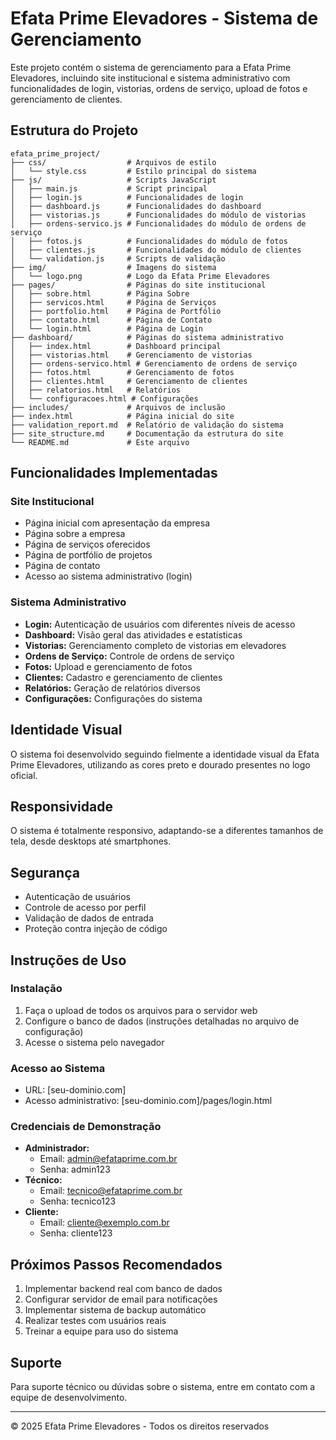 # Efata Prime Elevadores - Sistema de Gerenciamento

Este projeto contém o sistema de gerenciamento para a Efata Prime Elevadores, incluindo site institucional e sistema administrativo com funcionalidades de login, vistorias, ordens de serviço, upload de fotos e gerenciamento de clientes.

## Estrutura do Projeto

```
efata_prime_project/
├── css/                  # Arquivos de estilo
│   └── style.css         # Estilo principal do sistema
├── js/                   # Scripts JavaScript
│   ├── main.js           # Script principal
│   ├── login.js          # Funcionalidades de login
│   ├── dashboard.js      # Funcionalidades do dashboard
│   ├── vistorias.js      # Funcionalidades do módulo de vistorias
│   ├── ordens-servico.js # Funcionalidades do módulo de ordens de serviço
│   ├── fotos.js          # Funcionalidades do módulo de fotos
│   ├── clientes.js       # Funcionalidades do módulo de clientes
│   └── validation.js     # Scripts de validação
├── img/                  # Imagens do sistema
│   └── logo.png          # Logo da Efata Prime Elevadores
├── pages/                # Páginas do site institucional
│   ├── sobre.html        # Página Sobre
│   ├── servicos.html     # Página de Serviços
│   ├── portfolio.html    # Página de Portfólio
│   ├── contato.html      # Página de Contato
│   └── login.html        # Página de Login
├── dashboard/            # Páginas do sistema administrativo
│   ├── index.html        # Dashboard principal
│   ├── vistorias.html    # Gerenciamento de vistorias
│   ├── ordens-servico.html # Gerenciamento de ordens de serviço
│   ├── fotos.html        # Gerenciamento de fotos
│   ├── clientes.html     # Gerenciamento de clientes
│   ├── relatorios.html   # Relatórios
│   └── configuracoes.html # Configurações
├── includes/             # Arquivos de inclusão
├── index.html            # Página inicial do site
├── validation_report.md  # Relatório de validação do sistema
├── site_structure.md     # Documentação da estrutura do site
└── README.md             # Este arquivo
```

## Funcionalidades Implementadas

### Site Institucional
- Página inicial com apresentação da empresa
- Página sobre a empresa
- Página de serviços oferecidos
- Página de portfólio de projetos
- Página de contato
- Acesso ao sistema administrativo (login)

### Sistema Administrativo
- **Login:** Autenticação de usuários com diferentes níveis de acesso
- **Dashboard:** Visão geral das atividades e estatísticas
- **Vistorias:** Gerenciamento completo de vistorias em elevadores
- **Ordens de Serviço:** Controle de ordens de serviço
- **Fotos:** Upload e gerenciamento de fotos
- **Clientes:** Cadastro e gerenciamento de clientes
- **Relatórios:** Geração de relatórios diversos
- **Configurações:** Configurações do sistema

## Identidade Visual
O sistema foi desenvolvido seguindo fielmente a identidade visual da Efata Prime Elevadores, utilizando as cores preto e dourado presentes no logo oficial.

## Responsividade
O sistema é totalmente responsivo, adaptando-se a diferentes tamanhos de tela, desde desktops até smartphones.

## Segurança
- Autenticação de usuários
- Controle de acesso por perfil
- Validação de dados de entrada
- Proteção contra injeção de código

## Instruções de Uso

### Instalação
1. Faça o upload de todos os arquivos para o servidor web
2. Configure o banco de dados (instruções detalhadas no arquivo de configuração)
3. Acesse o sistema pelo navegador

### Acesso ao Sistema
- URL: [seu-dominio.com]
- Acesso administrativo: [seu-dominio.com]/pages/login.html

### Credenciais de Demonstração
- **Administrador:**
  - Email: admin@efataprime.com.br
  - Senha: admin123
- **Técnico:**
  - Email: tecnico@efataprime.com.br
  - Senha: tecnico123
- **Cliente:**
  - Email: cliente@exemplo.com.br
  - Senha: cliente123

## Próximos Passos Recomendados
1. Implementar backend real com banco de dados
2. Configurar servidor de email para notificações
3. Implementar sistema de backup automático
4. Realizar testes com usuários reais
5. Treinar a equipe para uso do sistema

## Suporte
Para suporte técnico ou dúvidas sobre o sistema, entre em contato com a equipe de desenvolvimento.

---

© 2025 Efata Prime Elevadores - Todos os direitos reservados
